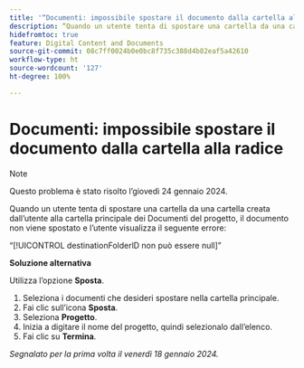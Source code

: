 ```yaml
---
title: '“Documenti: impossibile spostare il documento dalla cartella alla radice”'
description: “Quando un utente tenta di spostare una cartella da una cartella creata dall’utente alla cartella principale dei Documenti del progetto, il documento non viene spostato e l’utente visualizza un errore.”
hidefromtoc: true
feature: Digital Content and Documents
source-git-commit: 08c7ff0024b0e0bc8f735c388d4b82eaf5a42610
workflow-type: ht
source-wordcount: '127'
ht-degree: 100%

---
```



# Documenti: impossibile spostare il documento dalla cartella alla radice

>[!NOTE]
>
>Questo problema è stato risolto l’giovedì 24 gennaio 2024.

Quando un utente tenta di spostare una cartella da una cartella creata dall’utente alla cartella principale dei Documenti del progetto, il documento non viene spostato e l’utente visualizza il seguente errore:

“[!UICONTROL destinationFolderlD non può essere null]”

**Soluzione alternativa**

Utilizza l’opzione **Sposta**.

1. Seleziona i documenti che desideri spostare nella cartella principale.
1. Fai clic sull’icona **Sposta**.
1. Seleziona **Progetto**.
1. Inizia a digitare il nome del progetto, quindi selezionalo dall’elenco.
1. Fai clic su **Termina**.

_Segnalato per la prima volta il venerdì 18 gennaio 2024._
